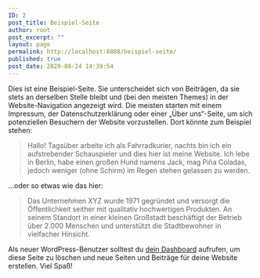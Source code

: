 ```yaml
---
ID: 2
post_title: Beispiel-Seite
author: root
post_excerpt: ""
layout: page
permalink: http://localhost:8888/beispiel-seite/
published: true
post_date: 2020-08-24 14:39:54
---
```

<!-- wp:paragraph -->
<p>Dies ist eine Beispiel-Seite. Sie unterscheidet sich von Beiträgen, da sie stets an derselben Stelle bleibt und (bei den meisten Themes) in der Website-Navigation angezeigt wird. Die meisten starten mit einem Impressum, der Datenschutzerklärung oder einer „Über&nbsp;uns“-Seite, um sich potenziellen Besuchern der Website vorzustellen. Dort könnte zum Beispiel stehen:</p>
<!-- /wp:paragraph -->

<!-- wp:quote -->
<blockquote class="wp-block-quote"><p>Hallo! Tagsüber arbeite ich als Fahrradkurier, nachts bin ich ein aufstrebender Schauspieler und dies hier ist meine Website. Ich lebe in Berlin, habe einen großen Hund namens Jack, mag Pi&#241;a Coladas, jedoch weniger (ohne Schirm) im Regen stehen gelassen zu werden.</p></blockquote>
<!-- /wp:quote -->

<!-- wp:paragraph -->
<p>...oder so etwas wie das hier:</p>
<!-- /wp:paragraph -->

<!-- wp:quote -->
<blockquote class="wp-block-quote"><p>Das Unternehmen XYZ wurde 1971 gegründet und versorgt die Öffentlichkeit seither mit qualitativ hochwertigen Produkten. An seinem Standort in einer kleinen Großstadt beschäftigt der Betrieb über 2.000 Menschen und unterstützt die Stadtbewohner in vielfacher Hinsicht.</p></blockquote>
<!-- /wp:quote -->

<!-- wp:paragraph -->
<p>Als neuer WordPress-Benutzer solltest du <a href="http://localhost:8888/wp-admin/">dein Dashboard</a> aufrufen, um diese Seite zu löschen und neue Seiten und Beiträge für deine Website erstellen. Viel Spaß!</p>
<!-- /wp:paragraph -->